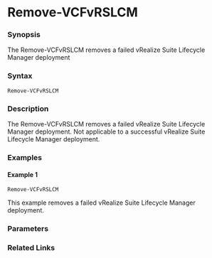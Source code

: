 # Remove-VCFvRSLCM

### Synopsis
The Remove-VCFvRSLCM removes a failed vRealize Suite Lifecycle Manager deployment

### Syntax
```
Remove-VCFvRSLCM
```

### Description
The Remove-VCFvRSLCM removes a failed vRealize Suite Lifecycle Manager deployment. Not applicable 
to a successful vRealize Suite Lifecycle Manager deployment.

### Examples
#### Example 1
```
Remove-VCFvRSLCM
```
This example removes a failed vRealize Suite Lifecycle Manager deployment.

### Parameters

### Related Links
